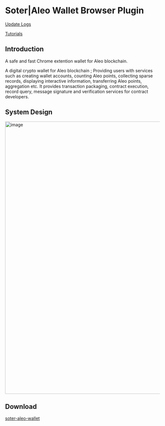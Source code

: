 # Soter|Aleo Wallet Browser Plugin

[Update Logs](./update_log)

[Tutorials](./tutorials)

## Introduction

A safe and fast Chrome extention wallet for Aleo blockchain.

A digital crypto wallet for Aleo blockchain ; Providing users with services such as creating wallet accounts, counting Aleo points, collecting sparse records, displaying interactive information, transferring Aleo points, aggregation etc. It provides transaction packaging, contract execution, record query, message signature and verification services for contract developers.

## System Design

<img width="886" alt="image" src="https://github.com/aleoweb123/docs/assets/123852645/be0d90df-fa6c-42d1-a237-2e2c2c37e0a4">

## Download

[soter-aleo-wallet](https://chrome.google.com/webstore/detail/soter-aleo-wallet/kfpmpkkjaohgchlokcohbaokindffdjk)
